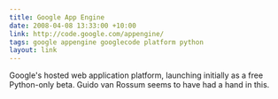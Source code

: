 ```yaml
---
title: Google App Engine
date: 2008-04-08 13:33:00 +10:00
link: http://code.google.com/appengine/
tags: google appengine googlecode platform python
layout: link
---
```

Google's hosted web application platform, launching initially as a free Python-only beta. Guido van Rossum seems to have had a hand in this.
